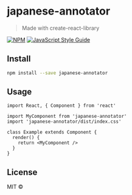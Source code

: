 # japanese-annotator

> Made with create-react-library

[![NPM](https://img.shields.io/npm/v/japanese-annotator.svg)](https://www.npmjs.com/package/japanese-annotator) [![JavaScript Style Guide](https://img.shields.io/badge/code_style-standard-brightgreen.svg)](https://standardjs.com)

## Install

```bash
npm install --save japanese-annotator
```

## Usage

```tsx
import React, { Component } from 'react'

import MyComponent from 'japanese-annotator'
import 'japanese-annotator/dist/index.css'

class Example extends Component {
  render() {
    return <MyComponent />
  }
}
```

## License

MIT © [](https://github.com/)
